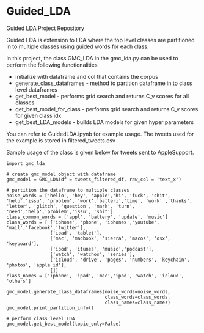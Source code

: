 # Guided_LDA
Guided LDA Project Repository

Guided LDA is extension to LDA where the top level classes are partitioned in to multiple classes using guided words for each class. 

In this project, the class GMC_LDA in the gmc_lda.py can be used to perform the following functionalities 
- initialize with dataframe and col that contains the corpus 
- generate_class_dataframes - method to partition dataframe in to class level dataframes 
- get_best_model - performs grid search and returns C_v scores for all classes 
- get_best_model_for_class - performs grid search and returns C_v scores for given class idx 
- get_best_LDA_models - builds LDA models for given hyper parameters 

You can refer to GuidedLDA.ipynb for example usage. The tweets used for the example is stored in filtered_tweets.csv


Sample usage of the class is given below for tweets sent to AppleSupport. 

```
import gmc_lda

# create gmc_model object with dataframe 
gmc_model = GMC_LDA(df = tweets_filtered_df, raw_col = 'text_x')

# partition the dataframe to multiple classes 
noise_words = ['hello', 'hey', 'apple','hi', 'fuck', 'shit', 'help','issu', 'problem', 'work','batteri','time', 'work' ,'thanks', 'letter', 'glitch', 'question', 'mark', 'turn', 'need','help','problem','issu', 'shit'] 
class_common_words = ['appl', 'battery', 'update', 'music']
class_words = [ ['iphone', 'phone', 'iphonex','youtube', 'mail','facebook','twitter'],
                ['ipad', 'tablet'],
                ['mac', 'macbook', 'sierra', 'macos', 'osx', 'keyboard'], 
                ['ipod', 'itunes', 'music','podcast'],
                ['watch', 'watchos', 'series'],
                ['icloud', 'drive', 'pages', 'numbers', 'keychain', 'photos', 'apple id'], 
                []]
class_names = ['iphone', 'ipad', 'mac','ipod', 'watch', 'icloud', 'others']

gmc_model.generate_class_dataframes(noise_words=noise_words,
                                    class_words=class_words,
                                    class_names=class_names)
gmc_model.print_partition_info()

# perform class level LDA 
gmc_model.get_best_model(topic_only=False)
```

